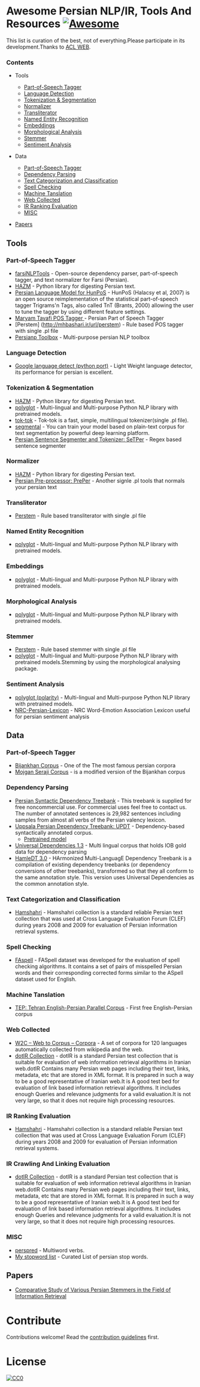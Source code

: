 # Awesome Persian NLP/IR, Tools And Resources [![Awesome](https://cdn.rawgit.com/sindresorhus/awesome/d7305f38d29fed78fa85652e3a63e154dd8e8829/media/badge.svg)](https://github.com/sindresorhus/awesome)

This list is curation of the best, not of everything.Please participate in its development.Thanks to [ACL WEB](http://aclweb.org/aclwiki/index.php?title=Resources_for_Persian).
### Contents
 - Tools
    - [Part-of-Speech Tagger](#part-of-speech-tagger)
    - [Language Detection](#language-detection)
    - [Tokenization & Segmentation](#tokenization--segmentation)
    - [Normalizer](#normalizer)
    - [Transliterator](#transliterator)
    - [Named Entity Recognition](#named-entity-recognition)
    - [Embeddings](#embeddings)
    - [Morphological Analysis](#morphological-analysis)
    - [Stemmer](#stemmer)
    - [Sentiment Analysis](#sentiment-analysis)
    
 - Data
    - [Part-of-Speech Tagger](#part-of-speech-tagger-1)
    - [Dependency Parsing](#dependency-parsing)
    - [Text Categorization and Classification](#text-categorization-and-classification)
    - [Spell Checking](#spell-checking)
    - [Machine Tanslation](#machine-tanslation)
    - [Web Collected](#web-collected)
    - [IR Ranking Evaluation](#ir-ranking-evaluation)
    - [MISC](#misc)
 
 - [Papers](#papers)
    
 
## Tools
### Part-of-Speech Tagger
  - [farsiNLPTools](http://mhbashari.ir/url/farsiools) - Open-source dependency parser, part-of-speech tagger, and text normalizer for Farsi (Persian).
  - [HAZM](http://mhbashari.ir/url/hazm) - Python library for digesting Persian text.
  - [Persian Language Model for HunPoS](http://mhbashari.ir/url/unoager) - HunPoS (Halacsy et al, 2007) is an open source reimplementation of the statistical part-of-speech tagger Trigrams'n Tags, also called TnT (Brants, 2000) allowing the user to tune the tagger by using different feature settings.
  - [Maryam Tavafi POS Tagger ](http://mhbashari.ir/url/aryamavafi) - Persian Part of Speech Tagger
  - [Perstem] (http://mhbashari.ir/url/perstem) - Rule based POS tagger with single .pl file
  - [Persianp Toolbox](http://mhbashari.ir/url/ersianpoolbox) - Multi-purpose persian NLP toolbox

### Language Detection
  - [Google language detect (python port)](http://mhbashari.ir/url/langdetect) - Light Weight language detector, its performance for persian is excellent.
  
### Tokenization & Segmentation
   - [HAZM](http://mhbashari.ir/url/hazm) - Python library for digesting Persian text.
   - [polyglot](http://mhbashari.ir/url/polyglot) - Multi-lingual and Multi-purpose Python NLP library with pretrained models.
   - [tok-tok](http://mhbashari.ir/url/tok-tok) - Tok-tok is a fast, simple, multilingual tokenizer(single .pl file).
   - [segmental](http://mhbashari.ir/url/segmental) - You can train your model based on plain-text corpus for text segmentation by powerful deep learning platform.
   - [Persian Sentence Segmenter and Tokenizer: SeTPer](http://mhbashari.ir/url/setper) - Regex based sentence segmenter

### Normalizer
   - [HAZM](http://mhbashari.ir/url/hazm) - Python library for digesting Persian text.
   - [Persian Pre-processor: PrePer](http://mhbashari.ir/url/preper) - Another signle .pl tools that normals your persian text
   
### Transliterator
   - [Perstem](http://mhbashari.ir/url/perstem) - Rule based transliterator with single .pl file
   
### Named Entity Recognition
   - [polyglot](http://mhbashari.ir/url/polyglot) - Multi-lingual and Multi-purpose Python NLP library with pretrained models.

### Embeddings
   - [polyglot](http://mhbashari.ir/url/polyglot) - Multi-lingual and Multi-purpose Python NLP library with pretrained models. 

### Morphological Analysis
   - [polyglot](http://mhbashari.ir/url/polyglot) - Multi-lingual and Multi-purpose Python NLP library with pretrained models. 

### Stemmer
   - [Perstem](http://mhbashari.ir/url/perstem) - Rule based stemmer with single .pl file
   - [polyglot](http://mhbashari.ir/url/polyglot) - Multi-lingual and Multi-purpose Python NLP library with pretrained models.Stemming by using the morphological analysing package.

### Sentiment Analysis
   - [polyglot (polarity)](http://mhbashari.ir/url/polyglot) - Multi-lingual and Multi-purpose Python NLP library with pretrained models.
   - [NRC-Persian-Lexicon](http://mhbashari.ir/url/nrcperlex) - NRC Word-Emotion Association Lexicon useful for persian sentiment analysis

   
## Data
### Part-of-Speech Tagger
   - [Bijankhan Corpus](http://mhbashari.ir/url/bijankhan) - One of the The most famous persian corpora
   - [Mojgan Seraji Corpus](http://mhbashari.ir/url/ppsalaersianorpus) - is a modified version of the Bijankhan corpus
   

### Dependency Parsing
   - [Persian Syntactic Dependency Treebank](http://mhbashari.ir/url/perdt) - This treebank is supplied for free noncommercial use. For commercial uses feel free to contact us. The number of annotated sentences is 29,982 sentences including samples from almost all verbs of the Persian valency lexicon.   
   - [Uppsala Persian Dependency Treebank: UPDT](http://mhbashari.ir/url/updt) - Dependency-based syntactically annotated corpus.
     - [Pretrained model](http://mhbashari.ir/url/parsper-mate)
   - [Universal Dependencies 1.3](http://mhbashari.ir/url/niversalependencies) - Multi lingual corpus that holds IOB gold data for dependency parsing
   - [HamleDT 3.0](http://mhbashari.ir/url/amle) - HArmonized Multi-LanguagE Dependency Treebank is a compilation of existing dependency treebanks (or dependency conversions of other treebanks), transformed so that they all conform to the same annotation style. This version uses Universal Dependencies as the common annotation style.

### Text Categorization and Classification
   - [Hamshahri](http://mhbashari.ir/url/hamshahri) - Hamshahri collection is a standard reliable Persian text collection that was used at Cross Language Evaluation Forum (CLEF) during years 2008 and 2009 for evaluation of Persian information retrieval systems.

### Spell Checking
   - [FAspell](http://mhbashari.ir/url/spell) - FASpell dataset was developed for the evaluation of spell checking algorithms. It contains a set of pairs of misspelled Persian words and their corresponding corrected forms similar to the ASpell dataset used for English.

### Machine Tanslation
   - [TEP: Tehran English-Persian Parallel Corpus](http://mhbashari.ir/url/ehranabesources) - First free English-Persian corpus

### Web Collected
   - [W2C – Web to Corpus – Corpora](http://mhbashari.ir/url/2ebtoorpus) - A set of corpora for 120 languages automatically collected from wikipedia and the web. 
   - [dotIR Collection](http://mhbashari.ir/url/webir) - dotIR is a standard Persian test collection that is suitable for evaluation of web information retrieval algorithms in Iranian web.dotIR Contains many Persian web pages including their text, links, metadata, etc that are stored in XML format. It is prepared in such a way to be a good representative of Iranian web.It is A good test bed for evaluation of link based information retrieval algorithms. It includes enough Queries and relevance judgments for a valid evaluation.It is not very large, so that it does not require high processing resources.

### IR Ranking Evaluation
   - [Hamshahri](http://mhbashari.ir/url/hamshahri) - Hamshahri collection is a standard reliable Persian text collection that was used at Cross Language Evaluation Forum (CLEF) during years 2008 and 2009 for evaluation of Persian information retrieval systems.

### IR Crawling And Linking Evaluation
   - [dotIR Collection](http://mhbashari.ir/url/webir) - dotIR is a standard Persian test collection that is suitable for evaluation of web information retrieval algorithms in Iranian web.dotIR Contains many Persian web pages including their text, links, metadata, etc that are stored in XML format. It is prepared in such a way to be a good representative of Iranian web.It is A good test bed for evaluation of link based information retrieval algorithms. It includes enough Queries and relevance judgments for a valid evaluation.It is not very large, so that it does not require high processing resources.

### MISC
   - [perspred](http://mhbashari.ir/url/perspred) - Multiword verbs. 
   - [My stopword list](http://mhbashari.ir/url/fastopwords) - Curated List of persian stop words.

## Papers
   - [Comparative Study of Various Persian Stemmers in the Field of Information Retrieval ](http://mhbashari.ir/url/stemmerpaper01)

# Contribute

Contributions welcome! Read the [contribution guidelines](contributing.md) first.

# License

[![CC0](https://i.creativecommons.org/p/zero/1.0/88x31.png)](https://creativecommons.org/publicdomain/zero/1.0/)
